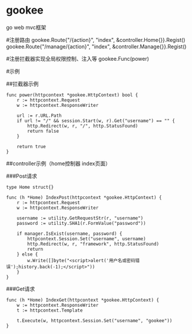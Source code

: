 gookee
======

go web mvc框架


#注册路由
	gookee.Route{"/{action}", "index", &controller.Home{}}.Regist()
	gookee.Route{"/manage/{action}", "index", &controller.Manage{}}.Regist()

#注册拦截器实现全局权限控制、注入等
	gookee.Func(power)

#示例

##拦截器示例

	func power(httpcontext *gookee.HttpContext) bool {
		r := httpcontext.Request
		w := httpcontext.ResponseWriter

		url := r.URL.Path
		if url != "/" && session.Start(w, r).Get("username") == "" {
			http.Redirect(w, r, "/", http.StatusFound)
			return false
		}

		return true
	}


##controller示例（home控制器 index页面）

###Post请求

	type Home struct{}

	func (h *Home) IndexPost(httpcontext *gookee.HttpContext) {
		r := httpcontext.Request
		w := httpcontext.ResponseWriter

		username := utility.GetRequestStr(r, "username")
		password := utility.SHA1(r.FormValue("password"))

		if manager.IsExist(username, password) {
			httpcontext.Session.Set("username", username)
			http.Redirect(w, r, "framework", http.StatusFound)
			return
		} else {
			w.Write([]byte("<script>alert('用户名或密码错误');history.back(-1);</script>"))
		}
	}

###Get请求

	func (h *Home) IndexGet(httpcontext *gookee.HttpContext) {
		w := httpcontext.ResponseWriter
		t := httpcontext.Template

		t.Execute(w, httpcontext.Session.Set("username", "gookee"))
	}